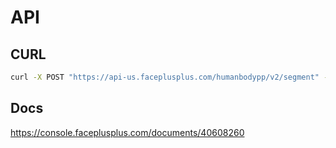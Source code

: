 # API

## CURL

```bash
curl -X POST "https://api-us.faceplusplus.com/humanbodypp/v2/segment" -F "api_key=..." -F "api_secret=..." -F "image_file=@1.jpg" -F "return_grayscale=1"
```

## Docs

https://console.faceplusplus.com/documents/40608260
